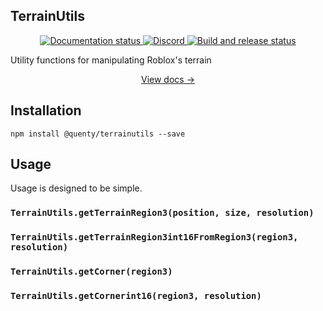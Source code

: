 ## TerrainUtils
<div align="center">
  <a href="http://quenty.github.io/NevermoreEngine/">
    <img src="https://github.com/Quenty/NevermoreEngine/actions/workflows/docs.yml/badge.svg" alt="Documentation status" />
  </a>
  <a href="https://discord.gg/mhtGUS8">
    <img src="https://img.shields.io/discord/385151591524597761?color=5865F2&label=discord&logo=discord&logoColor=white" alt="Discord" />
  </a>
  <a href="https://github.com/Quenty/NevermoreEngine/actions">
    <img src="https://github.com/Quenty/NevermoreEngine/actions/workflows/build.yml/badge.svg" alt="Build and release status" />
  </a>
</div>

Utility functions for manipulating Roblox's terrain

<div align="center"><a href="https://quenty.github.io/NevermoreEngine/api/TerrainUtils">View docs →</a></div>

## Installation
```
npm install @quenty/terrainutils --save
```

## Usage
Usage is designed to be simple.

### `TerrainUtils.getTerrainRegion3(position, size, resolution)`

### `TerrainUtils.getTerrainRegion3int16FromRegion3(region3, resolution)`

### `TerrainUtils.getCorner(region3)`

### `TerrainUtils.getCornerint16(region3, resolution)`

